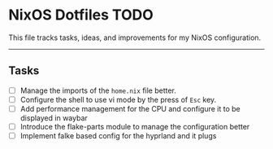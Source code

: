 # NixOS Dotfiles TODO

This file tracks tasks, ideas, and improvements for my NixOS configuration.

---

## Tasks

- [ ] Manage the imports of the `home.nix` file better.
- [ ] Configure the shell to use vi mode by the press of `Esc` key.
- [ ] Add performance management for the CPU and configure it to be displayed in waybar
- [ ] Introduce the flake-parts module to manage the configuration better
- [ ] Implement falke based config for the hyprland and it plugs
